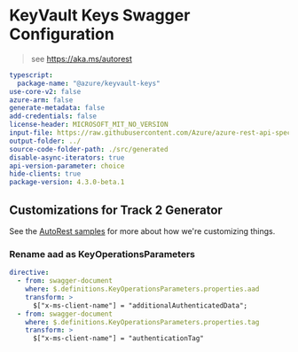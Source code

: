 # KeyVault Keys Swagger Configuration

> see https://aka.ms/autorest

```yaml
typescript:
  package-name: "@azure/keyvault-keys"
use-core-v2: false
azure-arm: false
generate-metadata: false
add-credentials: false
license-header: MICROSOFT_MIT_NO_VERSION
input-file: https://raw.githubusercontent.com/Azure/azure-rest-api-specs/f4a4badda9e19dca5cab216f3dd8b45362aeb90b/specification/keyvault/data-plane/Microsoft.KeyVault/preview/7.3-preview/keys.json
output-folder: ../
source-code-folder-path: ./src/generated
disable-async-iterators: true
api-version-parameter: choice
hide-clients: true
package-version: 4.3.0-beta.1
```

## Customizations for Track 2 Generator

See the [AutoRest samples](https://github.com/Azure/autorest/tree/master/Samples/3b-custom-transformations)
for more about how we're customizing things.

### Rename aad as KeyOperationsParameters

```yaml
directive:
  - from: swagger-document
    where: $.definitions.KeyOperationsParameters.properties.aad
    transform: >
      $["x-ms-client-name"] = "additionalAuthenticatedData";
  - from: swagger-document
    where: $.definitions.KeyOperationsParameters.properties.tag
    transform: >
      $["x-ms-client-name"] = "authenticationTag"
```
